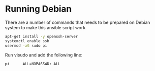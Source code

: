 # Running Debian

There are a number of commands that needs to be prepared on
Debian system to make this ansible script work.

```bash
apt-get install -y openssh-server
systemctl enable ssh
usermod -aG sudo pi
```

Run visudo and add the following line:
```
pi      ALL=NOPASSWD: ALL
```
